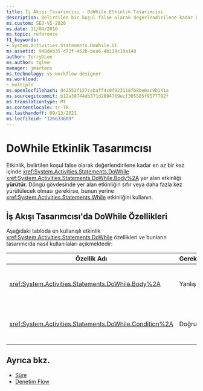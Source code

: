```yaml
---
title: İş Akışı Tasarımcısı - DoWhile Etkinlik Tasarımcısı
description: Belirtilen bir koşul false olarak değerlendirilene kadar DoWhile etkinliğinin Gövdesinde yer alan etkinliği nasıl en az bir kez yürüttülür?
ms.custom: SEO-VS-2020
ms.date: 11/04/2016
ms.topic: reference
f1_keywords:
- System.Activities.Statements.DoWhile.UI
ms.assetid: 948deb35-d72f-462b-bea6-4b119c10a148
author: TerryGLee
ms.author: tglee
manager: jmartens
ms.technology: vs-workflow-designer
ms.workload:
- multiple
ms.openlocfilehash: 942552f127cebaff4c0f923118fb8be0ac9b141a
ms.sourcegitcommit: b12a38744db371d2894769ecf305585f9577792f
ms.translationtype: MT
ms.contentlocale: tr-TR
ms.lasthandoff: 09/13/2021
ms.locfileid: "126633689"
---
```

# <a name="dowhile-activity-designer"></a>DoWhile Etkinlik Tasarımcısı

Etkinlik, belirtilen koşul false olarak değerlendirilene kadar en az bir kez içinde <xref:System.Activities.Statements.DoWhile> <xref:System.Activities.Statements.DoWhile.Body%2A> yer alan etkinliği **yürütür.** Döngü gövdesinde yer alan etkinliğin sıfır veya daha fazla kez yürütülecek olması gerekirse, bunun yerine <xref:System.Activities.Statements.While> etkinliğini kullanın.

## <a name="dowhile-properties-in-the-workflow-designer"></a>İş Akışı Tasarımcısı'da DoWhile Özellikleri

Aşağıdaki tabloda en kullanışlı etkinlik <xref:System.Activities.Statements.DoWhile> özellikleri ve bunların tasarımcıda nasıl kullanılaları açıkmektedir:

|Özellik Adı|Gerekli|Kullanım|
|-|--------------|-|
|<xref:System.Activities.Statements.DoWhile.Body%2A>|Yanlış|Koşul doğruyken yürütülecek **etkinlik.** Etkinliği eklemek <xref:System.Activities.Statements.DoWhile.Body%2A> için araç kutusundan **DoWhile**  etkinlik tasarımcısında "Etkinliği Buraya Bırak" ipucu metniyle Gövde kutusuna bir etkinlik bırakın.|
|<xref:System.Activities.Statements.DoWhile.Condition%2A>|Doğru|Döngü her yinelemeden sonra değerlendirilecek koşul. ayarlamak <xref:System.Activities.Statements.DoWhile.Condition%2A> için, **DoWhile** Visual Basic tasarımcısının **Koşul** kutusuna veya özellik kılavuzuna bir Visual Basic ifadesi yazın.|

## <a name="see-also"></a>Ayrıca bkz.

- [Süre](../workflow-designer/while-activity-designer.md)
- [Denetim Flow](../workflow-designer/control-flow-activity-designers.md)